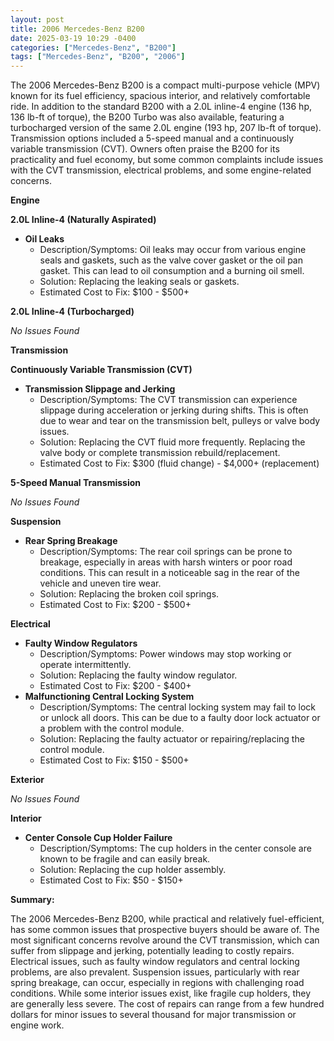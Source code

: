 ```yaml
---
layout: post
title: 2006 Mercedes-Benz B200
date: 2025-03-19 10:29 -0400
categories: ["Mercedes-Benz", "B200"]
tags: ["Mercedes-Benz", "B200", "2006"]
---
```

The 2006 Mercedes-Benz B200 is a compact multi-purpose vehicle (MPV) known for its fuel efficiency, spacious interior, and relatively comfortable ride. In addition to the standard B200 with a 2.0L inline-4 engine (136 hp, 136 lb-ft of torque), the B200 Turbo was also available, featuring a turbocharged version of the same 2.0L engine (193 hp, 207 lb-ft of torque). Transmission options included a 5-speed manual and a continuously variable transmission (CVT). Owners often praise the B200 for its practicality and fuel economy, but some common complaints include issues with the CVT transmission, electrical problems, and some engine-related concerns.

**Engine**

**2.0L Inline-4 (Naturally Aspirated)**
*   **Oil Leaks**
    *   Description/Symptoms: Oil leaks may occur from various engine seals and gaskets, such as the valve cover gasket or the oil pan gasket. This can lead to oil consumption and a burning oil smell.
    *   Solution: Replacing the leaking seals or gaskets.
    *   Estimated Cost to Fix: $100 - $500+

**2.0L Inline-4 (Turbocharged)**

*No Issues Found*

**Transmission**

**Continuously Variable Transmission (CVT)**
*   **Transmission Slippage and Jerking**
    *   Description/Symptoms: The CVT transmission can experience slippage during acceleration or jerking during shifts. This is often due to wear and tear on the transmission belt, pulleys or valve body issues.
    *   Solution: Replacing the CVT fluid more frequently. Replacing the valve body or complete transmission rebuild/replacement.
    *   Estimated Cost to Fix: $300 (fluid change) - $4,000+ (replacement)

**5-Speed Manual Transmission**

*No Issues Found*

**Suspension**

*   **Rear Spring Breakage**
    *   Description/Symptoms: The rear coil springs can be prone to breakage, especially in areas with harsh winters or poor road conditions. This can result in a noticeable sag in the rear of the vehicle and uneven tire wear.
    *   Solution: Replacing the broken coil springs.
    *   Estimated Cost to Fix: $200 - $500+

**Electrical**

*   **Faulty Window Regulators**
    *   Description/Symptoms: Power windows may stop working or operate intermittently.
    *   Solution: Replacing the faulty window regulator.
    *   Estimated Cost to Fix: $200 - $400+
*   **Malfunctioning Central Locking System**
    *   Description/Symptoms: The central locking system may fail to lock or unlock all doors. This can be due to a faulty door lock actuator or a problem with the control module.
    *   Solution: Replacing the faulty actuator or repairing/replacing the control module.
    *   Estimated Cost to Fix: $150 - $500+

**Exterior**

*No Issues Found*

**Interior**

*   **Center Console Cup Holder Failure**
    *   Description/Symptoms: The cup holders in the center console are known to be fragile and can easily break.
    *   Solution: Replacing the cup holder assembly.
    *   Estimated Cost to Fix: $50 - $150+

**Summary:**

The 2006 Mercedes-Benz B200, while practical and relatively fuel-efficient, has some common issues that prospective buyers should be aware of. The most significant concerns revolve around the CVT transmission, which can suffer from slippage and jerking, potentially leading to costly repairs. Electrical issues, such as faulty window regulators and central locking problems, are also prevalent. Suspension issues, particularly with rear spring breakage, can occur, especially in regions with challenging road conditions. While some interior issues exist, like fragile cup holders, they are generally less severe. The cost of repairs can range from a few hundred dollars for minor issues to several thousand for major transmission or engine work.

